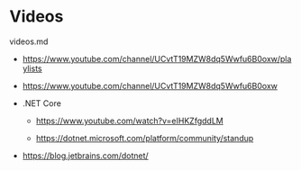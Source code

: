 # Videos

videos.md

*   https://www.youtube.com/channel/UCvtT19MZW8dq5Wwfu6B0oxw/playlists

*   https://www.youtube.com/channel/UCvtT19MZW8dq5Wwfu6B0oxw

*   .NET Core

    *   https://www.youtube.com/watch?v=eIHKZfgddLM

    *   https://dotnet.microsoft.com/platform/community/standup

*   https://blog.jetbrains.com/dotnet/
    